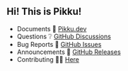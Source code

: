 ## Hi! This is Pikku!

- Documents 📖 [Pikku.dev](https://Pikku.dev)
- Questions ❔ [GitHub Discussions](https://github.com/orgs/pikku/discussions)
- Bug Reports 🐛 [GitHub Issues](https://github.com/pikkujs/pikku/issues)
- Announcements 📣 [GitHub Releases](https://github.com/pikkujs/pikku/releases)
- Contributing 👷🏽 [Here](https://github.com/pikkujs)
